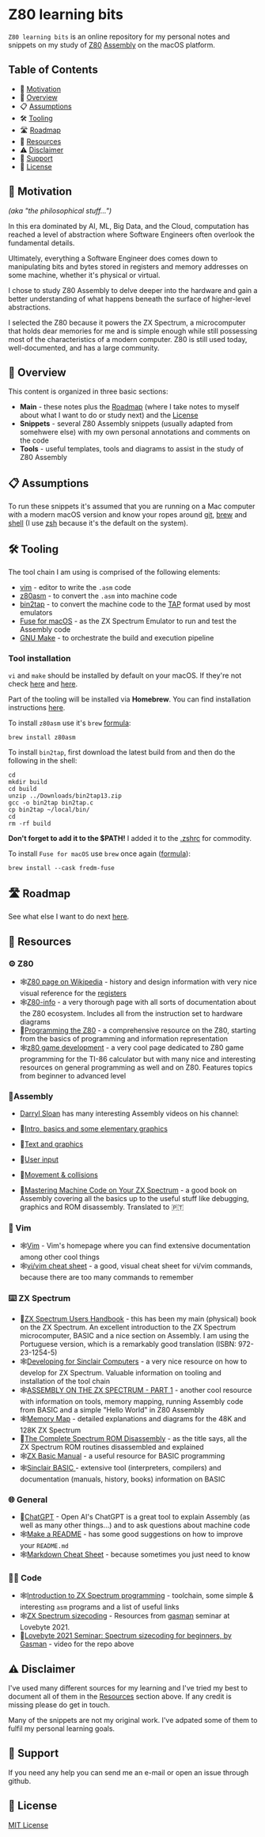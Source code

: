 
# Z80 learning bits

`Z80 learning bits` is an online repository for my personal notes and snippets on my study of [Z80](https://en.wikipedia.org/wiki/Zilog_Z80) [Assembly](https://en.wikipedia.org/wiki/Assembly_language) on the macOS platform.

## Table of Contents
* 💭 [Motivation](#Motivation)
* 🔎 [Overview](#Overview)
* 📋 [Assumptions](#Assumptions)
* 🛠️ [Tooling](#Tooling)
* 🛣️ [Roadmap](#Roadmap)
* 🧰 [Resources](#Resources)
* ⚠️ [Disclaimer](#Disclaimer)
* 🛟 [Support](#Support)
* 🪪 [License](#License)

<a name="Motivation"></a>
## 💭 Motivation 

*(aka "the philosophical stuff...")*

In this era dominated by AI, ML, Big Data, and the Cloud, computation has reached a level of abstraction where Software Engineers often overlook the fundamental details.

Ultimately, everything a Software Engineer does comes down to manipulating bits and bytes stored in registers and memory addresses on some machine, whether it's physical or virtual.

I chose to study Z80 Assembly to delve deeper into the hardware and gain a better understanding of what happens beneath the surface of higher-level abstractions.

I selected the Z80 because it powers the ZX Spectrum, a microcomputer that holds dear memories for me and is simple enough while still possessing most of the characteristics of a modern computer. Z80 is still used today, well-documented, and has a large community.


<a name="Overview"></a>
## 🔎 Overview

This content is organized in three basic sections: 

* **Main** - these notes plus the [Roadmap](ROADMAP.md) (where I take notes to myself about what I want to do or study next) and the [License](LICENSE)
* **Snippets** - several Z80 Assembly snippets (usually adapted from somehwere else) with my own personal annotations and comments on the code
* **Tools** - useful templates, tools and diagrams to assist in the study of Z80 Assembly


<a name="Assumptions"></a>
## 📋 Assumptions

To run these snippets it's assumed that you are running on a Mac computer with a modern macOS version and know your ropes around [git](https://docs.github.com/en), [brew](https://brew.sh) and [shell](https://tommcfarlin.com/shells-in-macos/) (I use [zsh](https://www.zsh.org) because it's the default on the system). 

<a name="Tooling"></a>
## 🛠️ Tooling

The tool chain I am using is comprised of the following elements:

* [vim](https://www.vim.org) - editor to write the `.asm` code
* [z80asm](https://www.nongnu.org/z80asm/) - to convert the `.asm` into machine code 
* [bin2tap](http://zeroteam.sk/bin2tap.html) - to convert the machine code to the [TAP](https://sinclair.wiki.zxnet.co.uk/wiki/TAP_format) format used by most emulators
* [Fuse for macOS](https://fuse-for-macosx.sourceforge.io) - as the ZX Spectrum Emulator to run and test the Assembly code
* [GNU Make](https://www.gnu.org/software/make/) - to orchestrate the build and execution pipeline 

### Tool installation

`vi` and `make` should be installed by default on your macOS. If they're not check [here](https://www.vim.org/download.php) and [here](https://www.gnu.org/software/make/#download).

Part of the tooling will be installed via **Homebrew**. You can find installation instructions [here](https://brew.sh).

To install `z80asm` use it's `brew` [formula](https://formulae.brew.sh/formula/z80asm): 

```
brew install z80asm
```

To install `bin2tap`, first download the latest build from and then do the following in the shell:

```
cd
mkdir build
cd build
unzip ../Downloads/bin2tap13.zip
gcc -o bin2tap bin2tap.c
cp bin2tap ~/local/bin/
cd
rm -rf build
```

**Don't forget to add it to the $PATH!** I added it to the [.zshrc](https://www.baeldung.com/linux/zsh-configuration-files#3-zshrc) for commodity.

To install `Fuse for macOS` use `brew` once again ([formula](https://formulae.brew.sh/cask/fredm-fuse#default)):

```
brew install --cask fredm-fuse
```

<a name="Roadmap"></a>
## 🛣️ Roadmap

See what else I want to do next [here](ROADMAP.md).

<a name="Resources"></a>
## 🧰 Resources

### ⚙️ Z80 

* 🕸️[Z80 page on Wikipedia](https://en.wikipedia.org/wiki/Zilog_Z80) - history and design information with very nice visual reference for the [registers](https://en.wikipedia.org/wiki/Zilog_Z80#Registers) 
* 🕸️[Z80-info](http://www.z80.info) - a very thorough page with all sorts of documentation about the Z80 ecosystem. Includes all from the instruction set to hardware diagrams
* 📖[Programming the Z80](https://spectrumcomputing.co.uk/entry/2000292/Book/Programming_the_Z80) - a comprehensive resource on the Z80, starting from the basics of programming and information representation
* 🕸️[z80 game development](http://jgmalcolm.com/z80/) - a very cool page dedicated to Z80 game programming for the TI-86 calculator but with many nice and interesting resources on general programming as well and on Z80. Features topics from beginner to advanced level 

### 🧱Assembly

* [Darryl Sloan](https://www.youtube.com/@darrylsloan) has many interesting Assembly videos on his channel:
 * 🎥[Intro, basics and some elementary graphics ](https://www.youtube.com/watch?v=1gHlMpO8gqw)
 * 🎥[Text and graphics](https://www.youtube.com/watch?v=O2gw36OyX3g)
 * 🎥[User input](https://www.youtube.com/watch?v=PEQuCtGUe-c)
 * 🎥[Movement & collisions](https://www.youtube.com/watch?v=uWqdk-1_NIg)

*  📖[Mastering Machine Code on Your ZX Spectrum](https://www.spectrumcomputing.co.uk/index.php?cat=96&id=2000237) - a good book on Assembly covering all the basics up to the useful stuff like debugging, graphics and ROM disassembly. Translated to 🇵🇹

### 📝 Vim

* 🕸️[Vim](https://www.vim.org) - Vim's homepage where you can find extensive documentation among other cool things
* 🕸️[vi/vim cheat sheet](https://sheet.shiar.nl/vi#) - a good, visual cheat sheet for vi/vim commands, because there are too many commands to remember


### ⌨️ ZX Spectrum

* 📖[ZX Spectrum Users Handbook](https://spectrumcomputing.co.uk/entry/2000443/Book/ZX_Spectrum_Users_Handbook) - this has been my main (physical) book on the ZX Spectrum. An excellent introduction to the ZX Spectrum microcomputer, BASIC and a nice section on Assembly. I am using the Portuguese version, which is a remarkably good translation (ISBN: 972-23-1254-5)
* 🕸️[Developing for Sinclair Computers](https://symbolicdebugger.com/retro-programming/developing-for-sinclair-computers/) - a very nice resource on how to develop for ZX Spectrum. Valuable information on tooling and installation of the tool chain
* 🕸️[ASSEMBLY ON THE ZX SPECTRUM - PART 1](https://benjamin.computer/posts/2022-04-22-ZX-coding.html) - another cool resource with information on tools, memory mapping, running Assembly code from BASIC and a simple "Hello World" in Z80 Assembly
* 🕸️[Memory Map](http://www.breakintoprogram.co.uk/hardware/computers/zx-spectrum/memory-map) - detailed explanations and diagrams for the 48K and 128K ZX Spectrum
* 📖[The Complete Spectrum ROM Disassembly](https://spectrumcomputing.co.uk/entry/2000076/Book/The_Complete_Spectrum_ROM_Disassembly) - as the title says, all the ZX Spectrum ROM routines disassembled and explained 
* 🕸️[ZX Basic Manual](https://worldofspectrum.org/ZXBasicManual/) - a useful resource for BASIC programming
* 🕸️[Sinclair BASIC ](https://worldofspectrum.net/legacy-info/sinclair-basic/) - extensive tool (interpreters, compilers) and documentation (manuals, history, books) information on BASIC

### 🌐 General

* 🤖[ChatGPT](https://chat.openai.com) - Open AI's ChatGPT is a great tool to explain Assembly (as well as many other things...) and to ask questions about machine code
* 🕸️[Make a README](https://www.makeareadme.com) - has some good suggestions on how to improve your `README.md`
* 🕸️[Markdown Cheat Sheet](https://www.markdownguide.org/cheat-sheet/) - because sometimes you just need to know

### 👨‍💻 Code

* 🕸️[Introduction to ZX Spectrum programming](https://github.com/OniDaito/speccy) - toolchain, some simple & interesting `asm` programs and a list of useful links
* 🕸️[ZX Spectrum sizecoding](https://github.com/gasman/spectrum-sizecoding) - Resources from [gasman](https://github.com/gasman) seminar at Lovebyte 2021.
* 🎥[Lovebyte 2021 Seminar: Spectrum sizecoding for beginners, by Gasman](https://www.youtube.com/watch?v=q0cnGaa-Rig) - video for the repo above


<a name="Disclaimer"></a>
## ⚠️ Disclaimer

I've used many different sources for my learning and I've tried my best to document all of them in the [Resources](#Resources) section above. If any credit is missing please do get in touch. 

Many of the snippets are not my original work. I've adpated some of them to fulfil my personal learning goals. 


<a name="Support"></a>
## 🛟 Support

If you need any help you can send me an e-mail or open an issue through github.

<a name="License"></a>
## 🪪 License

[MIT License](LICENSE)
